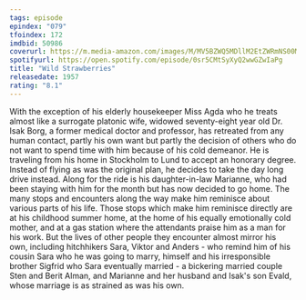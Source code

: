 ```yaml
---
tags: episode
epindex: "079"
tfoindex: 172
imdbid: 50986
coverurl: https://m.media-amazon.com/images/M/MV5BZWQ5MDllM2EtZWRmNS00MmZiLWI4ZWQtMjRiY2Q5MTAxODY4XkEyXkFqcGc@._V1_SX202_CR0,0,202,300_.jpg
spotifyurl: https://open.spotify.com/episode/0sr5CMtSyXyQ2wwGZwIaPg
title: "Wild Strawberries"
releasedate: 1957
rating: "8.1"
---
```


With the exception of his elderly housekeeper Miss Agda who he treats almost like a surrogate platonic wife, widowed seventy-eight year old Dr. Isak Borg, a former medical doctor and professor, has retreated from any human contact, partly his own want but partly the decision of others who do not want to spend time with him because of his cold demeanor. He is traveling from his home in Stockholm to Lund to accept an honorary degree. Instead of flying as was the original plan, he decides to take the day long drive instead. Along for the ride is his daughter-in-law Marianne, who had been staying with him for the month but has now decided to go home. The many stops and encounters along the way make him reminisce about various parts of his life. Those stops which make him reminisce directly are at his childhood summer home, at the home of his equally emotionally cold mother, and at a gas station where the attendants praise him as a man for his work. But the lives of other people they encounter almost mirror his own, including hitchhikers Sara, Viktor and Anders - who remind him of his cousin Sara who he was going to marry, himself and his irresponsible brother Sigfrid who Sara eventually married - a bickering married couple Sten and Berit Alman, and Marianne and her husband and Isak's son Evald, whose marriage is as strained as was his own.